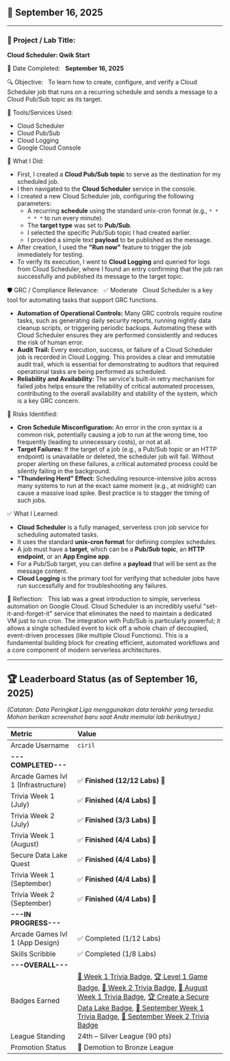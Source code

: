 ## 📅 September 16, 2025

---

### 🧩 Project / Lab Title:
**Cloud Scheduler: Qwik Start**

📆 Date Completed:  
**September 16, 2025**

🔍 Objective:  
To learn how to create, configure, and verify a Cloud Scheduler job that runs on a recurring schedule and sends a message to a Cloud Pub/Sub topic as its target.

🔧 Tools/Services Used:
- Cloud Scheduler
- Cloud Pub/Sub
- Cloud Logging
- Google Cloud Console

🧠 What I Did:
- First, I created a **Cloud Pub/Sub topic** to serve as the destination for my scheduled job.
- I then navigated to the **Cloud Scheduler** service in the console.
- I created a new Cloud Scheduler job, configuring the following parameters:
  - A recurring **schedule** using the standard unix-cron format (e.g., `* * * * *` to run every minute).
  - The **target type** was set to **Pub/Sub**.
  - I selected the specific Pub/Sub topic I had created earlier.
  - I provided a simple text **payload** to be published as the message.
- After creation, I used the **"Run now"** feature to trigger the job immediately for testing.
- To verify its execution, I went to **Cloud Logging** and queried for logs from Cloud Scheduler, where I found an entry confirming that the job ran successfully and published its message to the target topic.

🛡️ GRC / Compliance Relevance:  
✅ Moderate  
Cloud Scheduler is a key tool for automating tasks that support GRC functions.
- **Automation of Operational Controls:** Many GRC controls require routine tasks, such as generating daily security reports, running nightly data cleanup scripts, or triggering periodic backups. Automating these with Cloud Scheduler ensures they are performed consistently and reduces the risk of human error.
- **Audit Trail:** Every execution, success, or failure of a Cloud Scheduler job is recorded in Cloud Logging. This provides a clear and immutable audit trail, which is essential for demonstrating to auditors that required operational tasks are being performed as scheduled.
- **Reliability and Availability:** The service's built-in retry mechanism for failed jobs helps ensure the reliability of critical automated processes, contributing to the overall availability and stability of the system, which is a key GRC concern.

🚩 Risks Identified:  
- **Cron Schedule Misconfiguration:** An error in the cron syntax is a common risk, potentially causing a job to run at the wrong time, too frequently (leading to unnecessary costs), or not at all.
- **Target Failures:** If the target of a job (e.g., a Pub/Sub topic or an HTTP endpoint) is unavailable or deleted, the scheduler job will fail. Without proper alerting on these failures, a critical automated process could be silently failing in the background.
- **"Thundering Herd" Effect:** Scheduling resource-intensive jobs across many systems to run at the exact same moment (e.g., at midnight) can cause a massive load spike. Best practice is to stagger the timing of such jobs.

✅ What I Learned:
- **Cloud Scheduler** is a fully managed, serverless cron job service for scheduling automated tasks.
- It uses the standard **unix-cron format** for defining complex schedules.
- A job must have a **target**, which can be a **Pub/Sub topic**, an **HTTP endpoint**, or an **App Engine app**.
- For a Pub/Sub target, you can define a **payload** that will be sent as the message content.
- **Cloud Logging** is the primary tool for verifying that scheduler jobs have run successfully and for troubleshooting any failures.

💭 Reflection:  
This lab was a great introduction to simple, serverless automation on Google Cloud. Cloud Scheduler is an incredibly useful "set-it-and-forget-it" service that eliminates the need to maintain a dedicated VM just to run cron. The integration with Pub/Sub is particularly powerful; it allows a single scheduled event to kick off a whole chain of decoupled, event-driven processes (like multiple Cloud Functions). This is a fundamental building block for creating efficient, automated workflows and a core component of modern serverless architectures.

---

## 🏆 Leaderboard Status (as of September 16, 2025)

*(Catatan: Data Peringkat Liga menggunakan data terakhir yang tersedia. Mohon berikan screenshot baru saat Anda memulai lab berikutnya.)*

| Metric                              | Value                                                                                                                                                                                                                                                                                                                                                                                                                                                                                                                                                                                                                                                                                                                                                                                                                                                                      |
| :---------------------------------- | :---------------------------------------------------------------------------------------------------------------------------------------------------------------------------------------------------------------------------------------------------------------------------------------------------------------------------------------------------------------------------------------------------------------------------------------------------------------------------------------------------------------------------------------------------------------------------------------------------------------------------------------------------------------------- |
| Arcade Username                     | `ciril`                                                                                                                                                                                                                                                                                                                                                                                                                                                                                                                                                                                                                                                           |
| **---COMPLETED---** |                                                                                                                                                                                                                                                                                                                                                                                                                                                                                                                                                                                                                                                                   |
| Arcade Games lvl 1 (Infrastructure) | ✅ **Finished (12/12 Labs)** 🎉                                                                                                                                                                                                                                                                                                                                                                                                                                                                                                                                                                                                                   |
| Trivia Week 1 (July)                | ✅ **Finished (4/4 Labs)** 🎉                                                                                                                                                                                                                                                                                                                                                                                                                                                                                                                                                                                                                    |
| Trivia Week 2 (July)                | ✅ **Finished (3/3 Labs)** 🎉                                                                                                                                                                                                                                                                                                                                                                                                                                                                                                                                                                                                                    |
| Trivia Week 1 (August)              | ✅ **Finished (4/4 Labs)** 🎉                                                                                                                                                                                                                                                                                                                                                                                                                                                                                                                                                                                                                    |
| Secure Data Lake Quest              | ✅ **Finished (4/4 Labs)** 🎉                                                                                                                                                                                                                                                                                                                                                                                                                                                                                                                                                                                                                    |
| Trivia Week 1 (September)           | ✅ **Finished (4/4 Labs)** 🎉                                                                                                                                                                                                                                                                                                                                                                                                                                                                                                                                                                                                                    |
| Trivia Week 2 (September)           | ✅ **Finished (4/4 Labs)** 🎉                                                                                                                                                                                                                                                                                                                                                                                                                                                                                                                                                                                                                    |
| **---IN PROGRESS---** |                                                                                                                                                                                                                                                                                                                                                                                                                                                                                                                                                                                                                                                                   |
| Arcade Games lvl 1 (App Design)     | ✅ Completed (1/12 Labs)                                                                                                                                                                                                                                                                                                                                                                                                                                                                                                                                                                                                                        |
| Skills Scribble                     | ✅ Completed (1/8 Labs)                                                                                                                                                                                                                                                                                                                                                                                                                                                                                                                                                                                                                           |
| **---OVERALL---** |                                                                                                                                                                                                                                                                                                                                                                                                                                                                                                                                                                                                                                                                   |
| Badges Earned                       | [🏅 Week 1 Trivia Badge](https://www.cloudskillsboost.google/public_profiles/cbrd48a4-987d-4216-9835-d49fa00793da/badges/17140064), [🏆 Level 1 Game Badge](https://www.cloudskillsboost.google/public_profiles/cbrd48a4-987d-4216-9835-d49fa00793da/badges/17245038), [🏅 Week 2 Trivia Badge](https://www.cloudskillsboost.google/public_profiles/cbrd48a4-987d-4216-9835-d49fa00793da/badges/17274275), [🏅 August Week 1 Trivia Badge](https://www.cloudskillsboost.google/public_profiles/cbrd48a4-987d-4216-9835-d49fa00793da/badges/17423679), [🏆 Create a Secure Data Lake Badge](https://www.cloudskillsboost.google/public_profiles/c8fd48a4-987d-4216-9635-d49fa00793da/badges/17842886), [🏅 September Week 1 Trivia Badge](https://www.cloudskillsboost.google/public_profiles/c8fd48a4-987d-4216-9635-d49fa00793da/badges/18150093), [🏅 September Week 2 Trivia Badge](https://www.cloudskillsboost.google/public_profiles/c8fd48a4-987d-4216-9635-d49fa00793da/badges/18190189) |
| League Standing                     | 24th – Silver League (90 pts)                                                                                                                                                                                                                                                                                                                                                                                                                                                                                                                                                                                                                     |
| Promotion Status                    | 🔴 Demotion to Bronze League                                                                                                                                                                                                                                                                                                                                                                                                                                                                                                                                                  |
